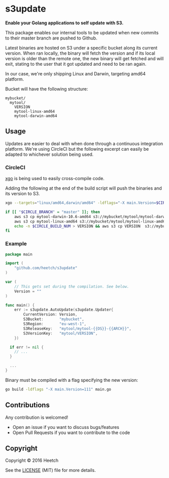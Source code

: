 # s3update

__Enable your Golang applications to self update with S3.__

This package enables our internal tools to be updated when new commits to their master branch are pushed to Github.

Latest binaries are hosted on S3 under a specific bucket along its current version. When ran locally, the binary will
fetch the version and if its local version is older than the remote one, the new binary will get fetched and will exit,
stating to the user that it got updated and need to be ran again.

In our case, we're only shipping Linux and Darwin, targeting amd64 platform.

Bucket will have the following structure:

```
mybucket/
  mytool/
	VERSION
	mytool-linux-amd64
	mytool-darwin-amd64
```

## Usage

Updates are easier to deal with when done through a continuous integration platform. We're using CircleCI but the following
excerpt can easily be adapted to whichever solution being used.

### CircleCI

[xgo](https://github.com/karalabe/xgo) is being used to easily cross-compile code.

Adding the following at the end of the build script will push the binaries and its version to S3.

```sh
xgo --targets="linux/amd64,darwin/amd64" -ldflags="-X main.Version=$CIRCLE_BUILD_NUM" .

if [[ "$CIRCLE_BRANCH" = "master" ]]; then
	aws s3 cp mytool-darwin-10.6-amd64 s3://mybucket/mytool/mytool-darwin-amd64 --acl authenticated-read
	aws s3 cp mytool-linux-amd64 s3://mybucket/mytool/mytool-linux-amd64 --acl authenticated-read
	echo -n $CIRCLE_BUILD_NUM > VERSION && aws s3 cp VERSION  s3://mybucket/mytool/VERSION --acl authenticated-read
fi
```

### Example

```go
package main

import (
	"github.com/heetch/s3update"
)

var (
	// This gets set during the compilation. See below.
	Version = ""
)

func main() {
	err := s3update.AutoUpdate(s3update.Updater{
		CurrentVersion: Version,
		S3Bucket:       "mybucket",
		S3Region:       "eu-west-1",
		S3ReleaseKey:   "mytool/mytool-{{OS}}-{{ARCH}}",
		S3VersionKey:   "mytool/VERSION",
	})

  if err != nil {
    // ...
  }

  ...
}
```

Binary must be compiled with a flag specifying the new version:

```sh
go build -ldflags "-X main.Version=111" main.go
```

## Contributions

Any contribution is welcomed!

- Open an issue if you want to discuss bugs/features
- Open Pull Requests if you want to contribute to the code

## Copyright

Copyright © 2016 Heetch

See the [LICENSE](https://github.com/heetch/s3update/blob/master/LICENSE) (MIT) file for more details.



